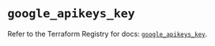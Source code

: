 # `google_apikeys_key`

Refer to the Terraform Registry for docs: [`google_apikeys_key`](https://registry.terraform.io/providers/hashicorp/google/5.12.0/docs/resources/apikeys_key).
